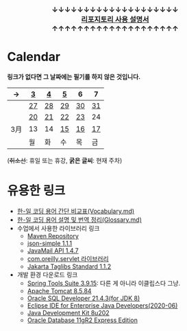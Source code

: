 #
### <p align="center">↓↓↓↓↓↓↓↓↓↓↓↓↓↓↓↓↓↓↓↓<br><a href="https://github.com/Kade-JSL/JSL56-Lectures/blob/main/999999_ETC/0_docs/Tutorial.md#%EB%8F%8C%EC%95%84%EC%98%A4%EC%85%A8%EB%82%98%EC%9A%94-%EC%9E%98-%ED%95%98%EC%85%A8%EC%8A%B5%EB%8B%88%EB%8B%A4"><b>리포지토리 사용 설명서</b></a><br>↑↑↑↑↑↑↑↑↑↑↑↑↑↑↑↑↑↑↑↑</p>

# Calendar

**링크가 없다면 그 날짜에는 필기를 하지 않은 것입니다.**

| → | [3](/230130-_Spring/230403/) | [4](/230130-_Spring/230404/) | [5](/230130-_Spring/230405/) | 6 | 7 |
|---|---|---|---|---|---|
|| [27](/230130-_Spring/230327/) | [28](/230130-_Spring/230328/) | [29](/230130-_Spring/230329/) | [30](/230130-_Spring/230330/) | [31](/230130-_Spring/230331/) |
|| [20](/230130-_Spring/230320/) | [21](/230130-_Spring/230321/) | [22](/230130-_Spring/230322/) | [23](/230130-_Spring/230323/) | 24 |
| 3月 | 13 | 14 | [15](/230130-_Spring/230315/) | [16](/230130-_Spring/230316/) | [17](/230130-_Spring/230317/) |
|| 월 | 화 | 수 | 목 | 금 |

(~~취소선~~: 휴일 또는 휴강, **굵은 글씨**: 현재 주차)

# 유용한 링크

- [한-일 코딩 용어 간단 비교표(Vocabulary.md)](/999999_ETC/0_docs/Vocabulary.md)
- [한-일 코딩 용어 설명 및 번역 정리(Glossary.md)](/999999_ETC/0_docs/Glossary.md)
- 수업에서 사용한 라이브러리 링크
  - [Maven Repository](https://mvnrepository.com/)
  - [json-simple 1.1.1](https://repo1.maven.org/maven2/com/googlecode/json-simple/json-simple/1.1.1/json-simple-1.1.1.jar)
  - [JavaMail API 1.4.7](https://repo1.maven.org/maven2/com/sun/mail/javax.mail/1.4.7/javax.mail-1.4.7.jar)
  - [com.oreilly.servlet 라이브러리](http://www.servlets.com/cos/cos-22.05.zip)
  - [Jakarta Taglibs Standard 1.1.2](http://archive.apache.org/dist/jakarta/taglibs/standard/binaries/jakarta-taglibs-standard-1.1.2.zip)
- 개발 환경 다운로드 링크
  - [Spring Tools Suite 3.9.15](https://download.springsource.com/release/STS/3.9.15.RELEASE/dist/e4.16/spring-tool-suite-3.9.15.RELEASE-e4.16.0-win32-x86_64.zip): 다른 게 아니라 이클립스다 그냥.
  - [Apache Tomcat 8.5.84](https://dlcdn.apache.org/tomcat/tomcat-8/v8.5.84/bin/apache-tomcat-8.5.84-windows-x64.zip)
  - [Oracle SQL Developer 21.4.3(for JDK 8)](https://www.oracle.com/tools/downloads/sqldev-downloads-2143.html)
  - [Eclipse IDE for Enterprise Java Developers(2020-06)](https://www.eclipse.org/downloads/download.php?file=/technology/epp/downloads/release/2020-06/R/eclipse-jee-2020-06-R-win32-x86_64.zip)
  - [Java Development Kit 8u202](https://www.oracle.com/kr/java/technologies/javase/javase8-archive-downloads.html)
  - [Oracle Database 11gR2 Express Edition](https://www.oracle.com/database/technologies/xe-prior-release-downloads.html)